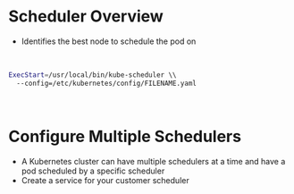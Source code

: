 # Scheduler Overview

* Identifies the best node to schedule the pod on

<br>

```Bash
ExecStart=/usr/local/bin/kube-scheduler \\
  --config=/etc/kubernetes/config/FILENAME.yaml
```

<br>

# Configure Multiple Schedulers

* A Kubernetes cluster can have multiple schedulers at a time and have a pod scheduled by a specific scheduler
* Create a service for your customer scheduler